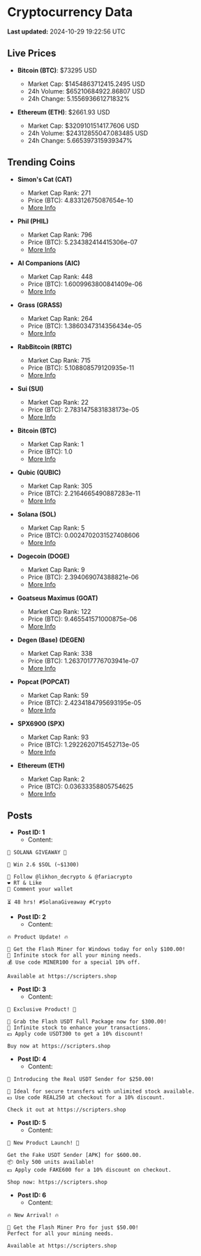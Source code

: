 # Cryptocurrency Data

**Last updated:** 2024-10-29 19:22:56 UTC

## Live Prices
- **Bitcoin (BTC)**: $73295 USD
  - Market Cap: $1454863712415.2495 USD
  - 24h Volume: $65210684922.86807 USD
  - 24h Change: 5.155693661271832%

- **Ethereum (ETH)**: $2661.93 USD
  - Market Cap: $320910151417.7606 USD
  - 24h Volume: $24312855047.083485 USD
  - 24h Change: 5.665397315939347%

## Trending Coins
- **Simon's Cat (CAT)**
  - Market Cap Rank: 271
  - Price (BTC): 4.83312675087654e-10
  - [More Info](https://www.coingecko.com/en/coins/simons-cat)

- **Phil (PHIL)**
  - Market Cap Rank: 796
  - Price (BTC): 5.234382414415306e-07
  - [More Info](https://www.coingecko.com/en/coins/phil)

- **AI Companions (AIC)**
  - Market Cap Rank: 448
  - Price (BTC): 1.6009963800841409e-06
  - [More Info](https://www.coingecko.com/en/coins/ai-companions)

- **Grass (GRASS)**
  - Market Cap Rank: 264
  - Price (BTC): 1.3860347314356434e-05
  - [More Info](https://www.coingecko.com/en/coins/grass)

- **RabBitcoin (RBTC)**
  - Market Cap Rank: 715
  - Price (BTC): 5.108808579120935e-11
  - [More Info](https://www.coingecko.com/en/coins/rabbitcoin)

- **Sui (SUI)**
  - Market Cap Rank: 22
  - Price (BTC): 2.7831475831838173e-05
  - [More Info](https://www.coingecko.com/en/coins/sui)

- **Bitcoin (BTC)**
  - Market Cap Rank: 1
  - Price (BTC): 1.0
  - [More Info](https://www.coingecko.com/en/coins/bitcoin)

- **Qubic (QUBIC)**
  - Market Cap Rank: 305
  - Price (BTC): 2.2164665490887283e-11
  - [More Info](https://www.coingecko.com/en/coins/qubic)

- **Solana (SOL)**
  - Market Cap Rank: 5
  - Price (BTC): 0.0024702031527408606
  - [More Info](https://www.coingecko.com/en/coins/solana)

- **Dogecoin (DOGE)**
  - Market Cap Rank: 9
  - Price (BTC): 2.394069074388821e-06
  - [More Info](https://www.coingecko.com/en/coins/dogecoin)

- **Goatseus Maximus (GOAT)**
  - Market Cap Rank: 122
  - Price (BTC): 9.465541571000875e-06
  - [More Info](https://www.coingecko.com/en/coins/goatseus-maximus)

- **Degen (Base) (DEGEN)**
  - Market Cap Rank: 338
  - Price (BTC): 1.2637017776703941e-07
  - [More Info](https://www.coingecko.com/en/coins/degen-base)

- **Popcat (POPCAT)**
  - Market Cap Rank: 59
  - Price (BTC): 2.4234184795693195e-05
  - [More Info](https://www.coingecko.com/en/coins/popcat)

- **SPX6900 (SPX)**
  - Market Cap Rank: 93
  - Price (BTC): 1.2922620715452713e-05
  - [More Info](https://www.coingecko.com/en/coins/spx6900)

- **Ethereum (ETH)**
  - Market Cap Rank: 2
  - Price (BTC): 0.03633358805754625
  - [More Info](https://www.coingecko.com/en/coins/ethereum)

## Posts
- **Post ID: 1**
  - Content:
```
🚀 SOLANA GIVEAWAY 🚀

🎁 Win 2.6 $SOL (~$1300)

🤝 Follow @likhon_decrypto & @fariacrypto
❤️ RT & Like
💬 Comment your wallet

⏳ 48 hrs! #SolanaGiveaway #Crypto
```

- **Post ID: 2**
  - Content:
```
🔥 Product Update! 🔥

🚀 Get the Flash Miner for Windows today for only $100.00!
🔋 Infinite stock for all your mining needs.
💰 Use code MINER100 for a special 10% off.

Available at https://scripters.shop
```

- **Post ID: 3**
  - Content:
```
🎁 Exclusive Product! 🎁

💸 Grab the Flash USDT Full Package now for $300.00!
🎉 Infinite stock to enhance your transactions.
💵 Apply code USDT300 to get a 10% discount!

Buy now at https://scripters.shop
```

- **Post ID: 4**
  - Content:
```
💎 Introducing the Real USDT Sender for $250.00!

💼 Ideal for secure transfers with unlimited stock available.
💵 Use code REAL250 at checkout for a 10% discount.

Check it out at https://scripters.shop
```

- **Post ID: 5**
  - Content:
```
🚀 New Product Launch! 🚀

Get the Fake USDT Sender [APK] for $600.00.
📦 Only 500 units available!
💵 Apply code FAKE600 for a 10% discount on checkout.

Shop now: https://scripters.shop
```

- **Post ID: 6**
  - Content:
```
🔥 New Arrival! 🔥

💸 Get the Flash Miner Pro for just $50.00!
Perfect for all your mining needs.

Available at https://scripters.shop
```

